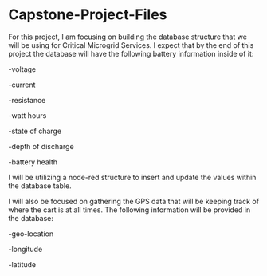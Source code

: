# Capstone-Project-Files
For this project, I am focusing on building the database structure that we will be using for Critical Microgrid Services. 
I expect that by the end of this project the database will have the following battery information inside of it:
  
  -voltage
  
  -current
  
  -resistance
  
  -watt hours
  
  -state of charge
  
  -depth of discharge
  
  -battery health
  
I will be utilizing a node-red structure to insert and update the values within the database table.

I will also be focused on gathering the GPS data that will be keeping track of where the cart is at all times. 
The following information will be provided in the database:
  
  -geo-location
  
  -longitude
  
  -latitude
